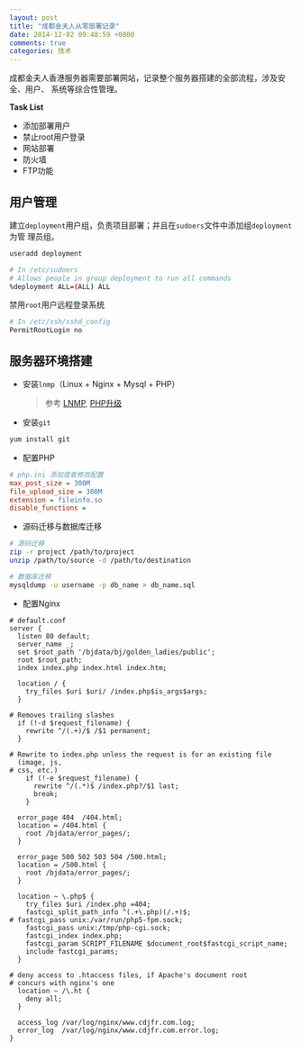 ```yaml
---
layout: post
title: "成都金夫人从零部署记录"
date: 2014-12-02 09:48:59 +0800
comments: true
categories: 技术
---
```

成都金夫人香港服务器需要部署网站，记录整个服务器搭建的全部流程，涉及安全、用户、
系统等综合性管理。

**Task List**

+ 添加部署用户
+ 禁止root用户登录
+ 网站部署
+ 防火墙
+ FTP功能

## 用户管理

建立`deployment`用户组，负责项目部署；并且在`sudoers`文件中添加组`deployment`为管
理员组。

``` bash
useradd deployment

# In /etc/sudoers
# Allows people in group deployment to run all commands
%deployment ALL=(ALL) ALL
```

禁用`root`用户远程登录系统

``` bash
# In /etc/ssh/sshd_config
PermitRootLogin no
```

## 服务器环境搭建

+ 安装`lnmp`（Linux + Nginx + Mysql + PHP）

    > 参考 [LNMP](http://lnmp.org),
    > [PHP升级](http://www.vpser.net/manage/lnmp-upgrade-php-script.html)

+ 安装`git`

``` bash
yum install git
```

+ 配置PHP

``` ini
# php.ini 添加或者修改配置
max_post_size = 300M
file_upload_size = 300M
extension = fileinfo.so
disable_functions =
```

+ 源码迁移与数据库迁移

``` bash
# 源码迁移
zip -r project /path/to/project
unzip /path/to/source -d /path/to/destination

# 数据库迁移
mysqldump -u username -p db_name > db_name.sql
```

+ 配置Nginx

``` nginx
# default.conf
server {
  listen 80 default;
  server_name _;
  set $root_path '/bjdata/bj/golden_ladies/public';
  root $root_path;
  index index.php index.html index.htm;

  location / {
    try_files $uri $uri/ /index.php$is_args$args;
  }

# Removes trailing slashes
  if (!-d $request_filename) {
    rewrite ^/(.+)/$ /$1 permanent;
  }

# Rewrite to index.php unless the request is for an existing file
  (image, js,
# css, etc.)
    if (!-e $request_filename) {
      rewrite ^/(.*)$ /index.php?/$1 last;
      break;
    }

  error_page 404  /404.html;
  location = /404.html {
    root /bjdata/error_pages/;
  }

  error_page 500 502 503 504 /500.html;
  location = /500.html {
    root /bjdata/error_pages/;
  }

  location ~ \.php$ {
    try_files $uri /index.php =404;
    fastcgi_split_path_info ^(.+\.php)(/.+)$;
# fastcgi_pass unix:/var/run/php5-fpm.sock;
    fastcgi_pass unix:/tmp/php-cgi.sock;
    fastcgi_index index.php;
    fastcgi_param SCRIPT_FILENAME $document_root$fastcgi_script_name;
    include fastcgi_params;
  }

# deny access to .htaccess files, if Apache's document root
# concurs with nginx's one
  location ~ /\.ht {
    deny all;
  }

  access_log /var/log/nginx/www.cdjfr.com.log;
  error_log  /var/log/nginx/www.cdjfr.com.error.log;
}
```
